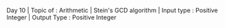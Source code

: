 Day 10 |
Topic of : Arithmetic |
Stein's GCD algorithm |
Input type : Positive Integer |
Output Type : Positive Integer
